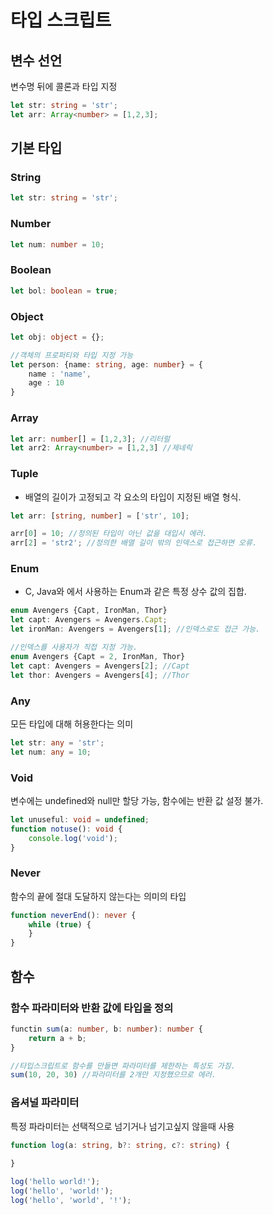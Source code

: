 # 타입 스크립트

## 변수 선언

변수명 뒤에 콜론과 타입 지정

```typescript
let str: string = 'str';
let arr: Array<number> = [1,2,3];
```

## 기본 타입

### String

```typescript
let str: string = 'str';
```

### Number

```typescript
let num: number = 10;
```

### Boolean

```typescript
let bol: boolean = true;
```

### Object

```typescript
let obj: object = {};

//객체의 프로퍼티와 타입 지정 가능
let person: {name: string, age: number} = {
    name : 'name',
    age : 10
}
```

### Array

```typescript
let arr: number[] = [1,2,3]; //리터럴
let arr2: Array<number> = [1,2,3] //제네릭
```

### Tuple

* 배열의 길이가 고정되고 각 요소의 타입이 지정된 배열 형식.

```typescript
let arr: [string, number] = ['str', 10];

arr[0] = 10; //정의된 타입이 아닌 값을 대입시 에러.
arr[2] = 'str2'; //정의한 배열 길이 밖의 인덱스로 접근하면 오류.
```

### Enum

* C, Java와 에서 사용하는 Enum과 같은 특정 상수 값의 집합.

```typescript
enum Avengers {Capt, IronMan, Thor}
let capt: Avengers = Avengers.Capt;
let ironMan: Avengers = Avengers[1]; //인덱스로도 접근 가능.

//인덱스를 사용자가 직접 지정 가능.
enum Avengers {Capt = 2, IronMan, Thor}
let capt: Avengers = Avengers[2]; //Capt
let thor: Avengers = Avengers[4]; //Thor
```

### Any

모든 타입에 대해 허용한다는 의미

```typescript
let str: any = 'str';
let num: any = 10;
```

### Void

변수에는 undefined와 null만 할당 가능, 함수에는 반환 값 설정 불가.

```typescript
let unuseful: void = undefined;
function notuse(): void {
    console.log('void');
}
```

### Never

함수의 끝에 절대 도달하지 않는다는 의미의 타입

```typescript
function neverEnd(): never {
    while (true) {
    }
}
```

## 함수

### 함수 파라미터와 반환 값에 타입을 정의

```typescript
functin sum(a: number, b: number): number {
    return a + b;
}

//타입스크립트로 함수를 만들면 파라미터를 제한하는 특성도 가짐.
sum(10, 20, 30) //파라미터를 2개만 지정했으므로 에러.
```

### 옵셔널 파라미터

특정 파라미터는 선택적으로 넘기거나 넘기고싶지 않을때 사용

```typescript
function log(a: string, b?: string, c?: string) {
    
}

log('hello world!');
log('hello', 'world!');
log('hello', 'world', '!');
```